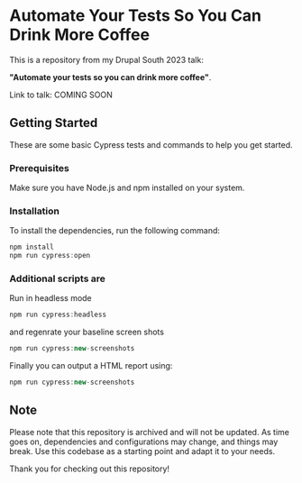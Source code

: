 # Automate Your Tests So You Can Drink More Coffee

This is a repository from my Drupal South 2023 talk:

**"Automate your tests so you can drink more coffee"**.

Link to talk: COMING SOON

## Getting Started

These are some basic Cypress tests and commands to help you get started.

### Prerequisites

Make sure you have Node.js and npm installed on your system.

### Installation

To install the dependencies, run the following command:

```javascript
npm install
npm run cypress:open
```

### Additional scripts are

Run in headless mode

```javascript
npm run cypress:headless
```

and regenrate your baseline screen shots

```javascript
npm run cypress:new-screenshots
```

Finally you can output a HTML report using:

```javascript
npm run cypress:new-screenshots
```

## Note

Please note that this repository is archived and will not be updated. As time goes on, dependencies and configurations may change, and things may break. Use this codebase as a starting point and adapt it to your needs.

Thank you for checking out this repository!
